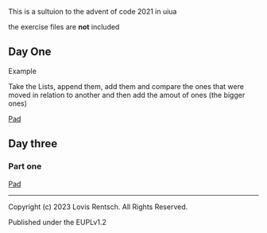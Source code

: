 This is a sultuion to the advent of code 2021 in uiua

the exercise files are **not** included

## Day One

Example

Take the Lists, append them, add them and compare the ones that were moved in relation to another and then add the amout of ones (the bigger ones)

[Pad](https://www.uiua.org/pad?src=aW4g4oaQICQgMTk5CiAgICAgJCAyMDAKICAgICAkIDIwOAogICAgICQgMjEwCiAgICAgJCAyMDAKICAgICAkIDIwNwogICAgICQgMjQwCiAgICAgJCAyNjkKICAgICAkIDI2MAogICAgICQgMjYzCnAg4oaQIOKKnOKWocKs4oiKLCJcbiIgaW4gIyByZW1vdmUgdGhlIGJyZWFrbGluZSBjaGFycwpwIOKGkCDiiLVwYXJzZeKKlHAgICAgICMgcGFyc2UgaXQgaW50byBhbiBhcnIgb2YgaW50CgpWZXJzY2gg4oaQIOKHjH7ihpgx4oeM4oa7MQoKQ29tcGFyZUxpc3Qg4oaQIOKNiVtWZXJzY2ggLiBWZXJzY2ggcCBwXQrih4zihpgy4oeMQ29tcGFyZUxpc3QK4oeM4oaYMeKHjOKNiVtWZXJzY2guIOKJoS8rQ29tcGFyZUxpc3RdCuKJoS88LgovKy4K)

## Day three

### Part one

[Pad](https://www.uiua.org/pad?src=aSDihpAgJCAwMDEwMAogICAgJCAxMTExMAogICAgJCAxMDExMAogICAgJCAxMDExMQogICAgJCAxMDEwMQogICAgJCAwMTExMQogICAgJCAwMDExMQogICAgJCAxMTEwMAogICAgJCAxMDAwMAogICAgJCAxMTAwMQogICAgJCAwMDAxMAogICAgJCAwMTAxMApwIOKGkCDiipzilqHCrOKIiiwiXG4iaSAjIHJlbW92ZSB0aGUgYnJlYWtsaW5lIGNoYXJzCnAg4oaQIOKNieKItXBhcnNl4oi14oqUcCAjIHBhcnNlIGludG8gYXJyYXkgb2YgYml0IGFycmF5cwpzIOKGkCDilrNwCj4gw7cy4oqi4oeMcyDiiaEvK3AK4o2Y4ouv4oeMLgrijZjii6_ih4zCrCwKw5cK)


---

Copyright (c) 2023 Lovis Rentsch. All Rights Reserved.

Published under the EUPLv1.2
